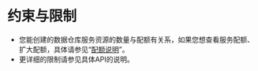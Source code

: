 # 约束与限制<a name="ZH-CN_TOPIC_0000001099136604"></a>

-   您能创建的数据仓库服务资源的数量与配额有关系，如果您想查看服务配额、扩大配额，具体请参见“[配额说明](https://support.huaweicloud.com/productdesc-dws/dws_01_0139.html)”。
-   更详细的限制请参见具体API的说明。

